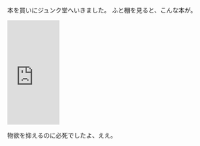 本を買いにジュンク堂へいきました。
ふと棚を見ると、こんな本が。

<iframe src="http://rcm-jp.amazon.co.jp/e/cm?lt1=_blank&bc1=000000&IS2=1&bg1=FFFFFF&fc1=000000&lc1=0000FF&t=dictav-22&o=9&p=8&l=as4&m=amazon&f=ifr&ref=ss_til&asins=4798121932" style="width:120px;height:240px;" scrolling="no" marginwidth="0" marginheight="0" frameborder="0"></iframe>

物欲を抑えるのに必死でしたよ、ええ。
